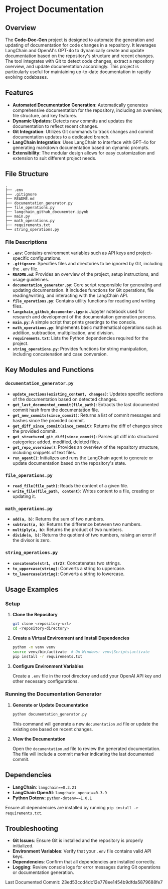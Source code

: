 # Project Documentation

## Overview

The **Code-Doc-Gen** project is designed to automate the generation and updating of documentation for code changes in a repository. It leverages LangChain and OpenAI's GPT-4o to dynamically create and update documentation based on the repository's structure and recent changes. The tool integrates with Git to detect code changes, extract a repository overview, and update documentation accordingly. This project is particularly useful for maintaining up-to-date documentation in rapidly evolving codebases.

## Features

- **Automated Documentation Generation**: Automatically generates comprehensive documentation for the repository, including an overview, file structure, and key features.
- **Dynamic Updates**: Detects new commits and updates the documentation to reflect recent changes.
- **Git Integration**: Utilizes Git commands to track changes and commit documentation updates to a dedicated branch.
- **LangChain Integration**: Uses LangChain to interface with GPT-4o for generating markdown documentation based on dynamic prompts.
- **Extensibility**: The modular design allows for easy customization and extension to suit different project needs.

## File Structure

```
.
├── .env
├── .gitignore
├── README.md
├── documentation_generator.py
├── file_operations.py
├── langchain_github_documenter.ipynb
├── main.py
├── math_operations.py
├── requirements.txt
└── string_operations.py
```

### File Descriptions

- **`.env`**: Contains environment variables such as API keys and project-specific configurations.
- **`.gitignore`**: Specifies files and directories to be ignored by Git, including the `.env` file.
- **`README.md`**: Provides an overview of the project, setup instructions, and usage guidelines.
- **`documentation_generator.py`**: Core script responsible for generating and updating documentation. It includes functions for Git operations, file reading/writing, and interacting with the LangChain API.
- **`file_operations.py`**: Contains utility functions for reading and writing files.
- **`langchain_github_documenter.ipynb`**: Jupyter notebook used for research and development of the documentation generation process.
- **`main.py`**: A simple script that prints greetings to the console.
- **`math_operations.py`**: Implements basic mathematical operations such as addition, subtraction, multiplication, and division.
- **`requirements.txt`**: Lists the Python dependencies required for the project.
- **`string_operations.py`**: Provides functions for string manipulation, including concatenation and case conversion.

## Key Modules and Functions

### `documentation_generator.py`

- **`update_sections(existing_content, changes)`**: Updates specific sections of the documentation based on detected changes.
- **`get_last_documented_commit(file_path)`**: Extracts the last documented commit hash from the documentation file.
- **`get_new_commits(since_commit)`**: Returns a list of commit messages and hashes since the provided commit.
- **`get_diff_since_commit(since_commit)`**: Returns the diff of changes since the provided commit.
- **`get_structured_git_diff(since_commit)`**: Parses git diff into structured categories: added, modified, deleted files.
- **`get_repo_overview()`**: Provides an overview of the repository structure, including snippets of text files.
- **`run_agent()`**: Initializes and runs the LangChain agent to generate or update documentation based on the repository's state.

### `file_operations.py`

- **`read_file(file_path)`**: Reads the content of a given file.
- **`write_file(file_path, content)`**: Writes content to a file, creating or updating it.

### `math_operations.py`

- **`add(a, b)`**: Returns the sum of two numbers.
- **`subtract(a, b)`**: Returns the difference between two numbers.
- **`multiply(a, b)`**: Returns the product of two numbers.
- **`divide(a, b)`**: Returns the quotient of two numbers, raising an error if the divisor is zero.

### `string_operations.py`

- **`concatenate(str1, str2)`**: Concatenates two strings.
- **`to_uppercase(string)`**: Converts a string to uppercase.
- **`to_lowercase(string)`**: Converts a string to lowercase.

## Usage Examples

### Setup

1. **Clone the Repository**

    ```bash
    git clone <repository-url>
    cd <repository-directory>
    ```

2. **Create a Virtual Environment and Install Dependencies**

    ```bash
    python -m venv venv
    source venv/bin/activate  # On Windows: venv\Scripts\activate
    pip install -r requirements.txt
    ```

3. **Configure Environment Variables**

    Create a `.env` file in the root directory and add your OpenAI API key and other necessary configurations.

### Running the Documentation Generator

1. **Generate or Update Documentation**

    ```bash
    python documentation_generator.py
    ```

    This command will generate a new `documentation.md` file or update the existing one based on recent changes.

2. **View the Documentation**

    Open the `documentation.md` file to review the generated documentation. The file will include a commit marker indicating the last documented commit.

## Dependencies

- **LangChain**: `langchain==0.3.21`
- **LangChain OpenAI**: `langchain_openai==0.3.9`
- **Python Dotenv**: `python-dotenv==1.0.1`

Ensure all dependencies are installed by running `pip install -r requirements.txt`.

## Troubleshooting

- **Git Issues**: Ensure Git is installed and the repository is properly initialized.
- **Environment Variables**: Verify that your `.env` file contains valid API keys.
- **Dependencies**: Confirm that all dependencies are installed correctly.
- **Logging**: Review console logs for error messages during Git operations or documentation generation.

Last Documented Commit: 23ed53ccd4dc12e778ee1454b9dfda5879688fe7